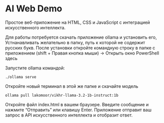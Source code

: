 # AI Web Demo

Простое веб-приложение на HTML, CSS и JavaScript с интеграцией искусственного интеллекта.

Для работы потребуется скачать приложение ollama и установить его, 
Устнанавливать желательно в папку, путь к которой не содержит русских букв.
После установки откройте командную строку в папке с приложением (shift + Правая кнопка мыши) -> Открыть окно PowerShell здесь  

Запустите ollama командой: 
```
./ollama serve
```
Откройте новый терминал в этой же папке и скачайте модель 
```
ollama pull lakomoor/vikhr-llama-3.2-1b-instruct:1b
```


Откройте файл index.html в вашем браузере.
Введите сообщение и нажмите “Отправить” или клавишу Enter.
Приложение отправит ваш запрос в API искусственного интеллекта и отобразит ответ.

